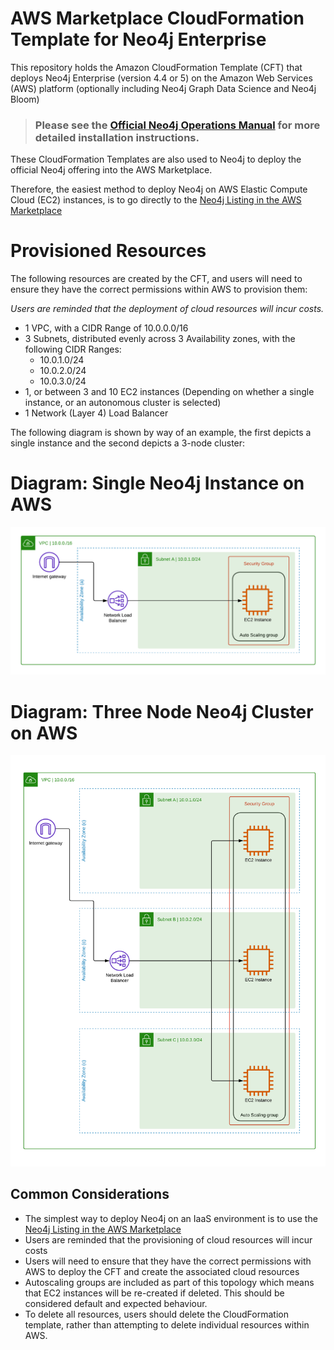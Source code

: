 # AWS Marketplace CloudFormation Template for Neo4j Enterprise
This repository holds the Amazon CloudFormation Template (CFT) that deploys Neo4j Enterprise (version 4.4 or 5) on the Amazon Web Services (AWS) platform (optionally including Neo4j Graph Data Science and Neo4j Bloom)  

> ### Please see the [Official Neo4j Operations Manual](https://neo4j.com/docs/operations-manual/current/cloud-deployments/neo4j-aws/) for more detailed installation instructions.

These CloudFormation Templates are also used to Neo4j to deploy the official Neo4j offering into the AWS Marketplace. 

Therefore, the easiest method to deploy Neo4j on AWS Elastic Compute Cloud (EC2) instances, is to go directly to the [Neo4j Listing in the AWS Marketplace](https://aws.amazon.com/marketplace/pp/prodview-akmzjikgawgn4)

# Provisioned Resources
The following resources are created by the CFT, and users will need to ensure they have the correct permissions within AWS to provision them:

_Users are reminded that the deployment of cloud resources will incur costs._

- 1 VPC, with a CIDR Range of 10.0.0.0/16
- 3 Subnets, distributed evenly across 3 Availability zones, with the following CIDR Ranges:
  - 10.0.1.0/24
  - 10.0.2.0/24
  - 10.0.3.0/24
- 1, or between 3 and 10 EC2 instances (Depending on whether a single instance, or an autonomous cluster is selected)
- 1 Network (Layer 4) Load Balancer

The following diagram is shown by way of an example, the first depicts a single instance and the second depicts a 3-node cluster:

# Diagram: Single Neo4j Instance on AWS
![image](aws-1-instance.png)

# Diagram: Three Node Neo4j Cluster on AWS
![image](aws-3-instance-cluster.png)

## Common Considerations
- The simplest way to deploy Neo4j on an IaaS environment is to use the [Neo4j Listing in the AWS Marketplace](https://aws.amazon.com/marketplace/pp/prodview-akmzjikgawgn4)
- Users are reminded that the provisioning of cloud resources will incur costs
- Users will need to ensure that they have the correct permissions with AWS to deploy the CFT and create the associated cloud resources
- Autoscaling groups are included as part of this topology which means that EC2 instances will be re-created if deleted.  This should be considered default and expected behaviour.
- To delete all resources, users should delete the CloudFormation template, rather than attempting to delete individual resources within AWS.

